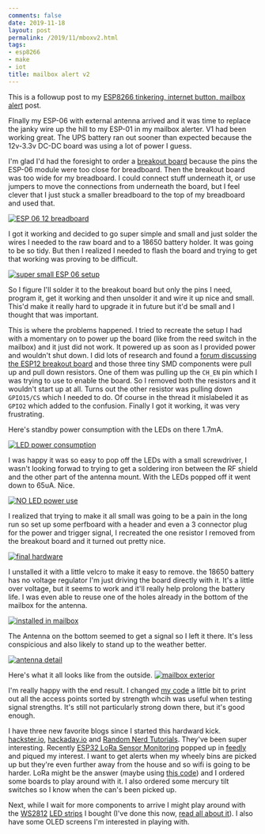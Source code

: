 ```yaml
---
comments: false
date: 2019-11-18
layout: post
permalink: /2019/11/mboxv2.html
tags:
- esp8266
- make
- iot
title: mailbox alert v2
---
```

This is a followup post to my [ESP8266 tinkering, internet button, mailbox alert](/2019/10/esp8266-internet-button-mailbox.html) post.

FInally my ESP-06 with external antenna arrived and it was time to replace the janky wire up the hill to my ESP-01 in my mailbox alerter. V1 had been working great. The UPS battery ran out sooner than expected because the 12v-3.3v DC-DC board was using a lot of power I guess.

I'm glad I'd had the foresight to order a [breakout board](https://www.aliexpress.com/item/32947459464.html) because the pins the ESP-06 module were too close for breadboard. Then the breakout board was too wide for my breadboard. I could connect stuff underneath it, or use jumpers to move the connections from underneath the board, but I feel clever that I just stuck a smaller breadboard to the top of my breadboard and used that.

[![ESP 06 12 breadboard](/assets/images/2019-11-mboxv2/IMG_1322.sml.jpg)](/assets/images/2019-11-mboxv2/IMG_1322.jpg)

I got it working and decided to go super simple and small and just solder the wires I needed to the raw board and to a 18650 battery holder. It was going to be so tidy. But then I realized I needed to flash the board and trying to get that working was proving to be difficult.

[![super small ESP 06 setup](/assets/images/2019-11-mboxv2/IMG_1323.sml.jpg)](/assets/images/2019-11-mboxv2/IMG_1323.jpg)

So I figure I'll solder it to the breakout board but only the pins I need, program it, get it working and then unsolder it and wire it up nice and small. This'd make it really hard to upgrade it in future but it'd be small and I thought that was important.

This is where the problems happened. I tried to recreate the setup I had with a momentary on to power up the board (like from the reed switch in the mailbox) and it just did not work. It powered up as soon as I provided power and wouldn't shut down. I did lots of research and found a [forum discussing the ESP12 breakout board](https://www.esp8266.com/viewtopic.php?f=13&t=6505) and those three tiny SMD components were pull up and pull down resistors. One of them was pulling up the `CH_EN` pin which I was trying to use to enable the board. So I removed both the resistors and it wouldn't start up at all. Turns out the other resistor was pulling down `GPIO15/CS` which I needed to do. Of course in the thread it mislabeled it as `GPIO2` which added to the confusion. Finally I got it working, it was very frustrating.

Here's standby power consumption with the LEDs on there 1.7mA.

[![LED power consumption](/assets/images/2019-11-mboxv2/IMG_1330.sml.jpg)](/assets/images/2019-11-mboxv2/IMG_1330.jpg)

I was happy it was so easy to pop off the LEDs with a small screwdriver, I wasn't looking forwad to trying to get a soldering iron between the RF shield and the other part of the antenna mount. With the LEDs popped off it went down to 65uA. Nice.

[![NO LED power use](/assets/images/2019-11-mboxv2/IMG_1329.sml.jpg)](/assets/images/2019-11-mboxv2/IMG_1329.jpg)

I realized that trying to make it all small was going to be a pain in the long run so set up some perfboard with a header and even a 3 connector plug for the power and trigger signal, I recreated the one resistor I removed from the breakout board and it turned out pretty nice.

[![final hardware](/assets/images/2019-11-mboxv2/IMG_1331.sml.jpg)](/assets/images/2019-11-mboxv2/IMG_1331.jpg)

I unstalled it with a little velcro to make it easy to remove. the 18650 battery has no voltage regulator I'm just driving the board directly with it. It's a little over voltage, but it seems to work and it'll really help prolong the battery life. I was even able to reuse one of the holes already in the bottom of the mailbox for the antenna.

[![installed in mailbox](/assets/images/2019-11-mboxv2/IMG_1338.sml.jpg)](/assets/images/2019-11-mboxv2/IMG_1338.jpg)

The Antenna on the bottom seemed to get a signal so I left it there. It's less conspicious and also likely to stand up to the weather better.

[![antenna detail](/assets/images/2019-11-mboxv2/IMG_1341.sml.jpg)](/assets/images/2019-11-mboxv2/IMG_1341.jpg)

Here's what it all looks like from the outside.
[![mailbox exterior](/assets/images/2019-11-mboxv2/IMG_1340.sml.jpg)](/assets/images/2019-11-mboxv2/IMG_1340.jpg)

I'm really happy with the end result. I changed [my code](https://github.com/arkarkark/esp8266) a little bit to print out all the access points sorted by strength whcih was useful when testing signal strengths. It's still not particularly strong down there, but it's good enough.

I have three new favorite blogs since I started this hardward kick. [hackster.io](https://www.hackster.io/), [hackaday.io](https://hackaday.io/) and [Random Nerd Tutorials](https://randomnerdtutorials.com/). They've been super interesting. Recently [ESP32 LoRa Sensor Monitoring](https://randomnerdtutorials.com/esp32-lora-sensor-web-server/) popped up in [feedly](https://feedly.com/) and piqued my interest. I want to get alerts when my wheely bins are picked up but they're even further away from the house and so wifi is going to be harder. LoRa might be the answer (maybe using [this code](https://github.com/hallard/WeMos-Lora)) and I ordered some boards to play around with it. I also ordered some mercury tilt switches so I know when the can's been picked up.

Next, while I wait for more components to arrive I might play around with the [WS2812](https://www.aliexpress.com/item/32843759597.html) [LED strips](https://www.aliexpress.com/item/32682015405.html) I bought (I've done this now, [read all about it](leds.html)). I also have some OLED screens I'm interested in playing with.
